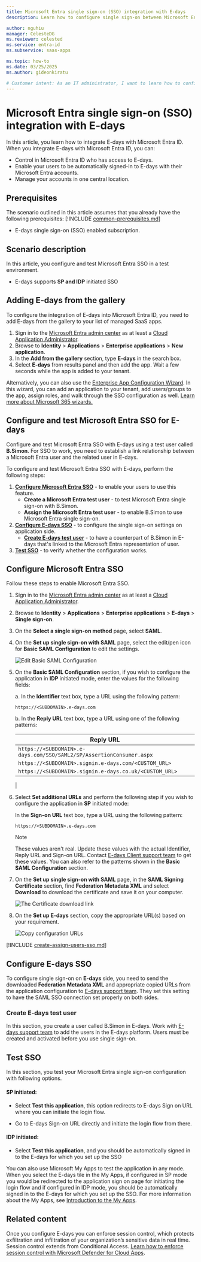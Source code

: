 ```yaml
---
title: Microsoft Entra single sign-on (SSO) integration with E-days
description: Learn how to configure single sign-on between Microsoft Entra ID and E-days.

author: nguhiu
manager: CelesteDG
ms.reviewer: celested
ms.service: entra-id
ms.subservice: saas-apps

ms.topic: how-to
ms.date: 03/25/2025
ms.author: gideonkiratu

# Customer intent: As an IT administrator, I want to learn how to configure single sign-on between Microsoft Entra ID and E-days so that I can control who has access to E-days, enable automatic sign-in with Microsoft Entra accounts, and manage my accounts in one central location.
---
```


# Microsoft Entra single sign-on (SSO) integration with E-days

In this article,  you learn how to integrate E-days with Microsoft Entra ID. When you integrate E-days with Microsoft Entra ID, you can:

* Control in Microsoft Entra ID who has access to E-days.
* Enable your users to be automatically signed-in to E-days with their Microsoft Entra accounts.
* Manage your accounts in one central location.


## Prerequisites
The scenario outlined in this article assumes that you already have the following prerequisites:
[!INCLUDE [common-prerequisites.md](~/identity/saas-apps/includes/common-prerequisites.md)]
* E-days single sign-on (SSO) enabled subscription.

## Scenario description

In this article,  you configure and test Microsoft Entra SSO in a test environment.

* E-days supports **SP and IDP** initiated SSO


## Adding E-days from the gallery

To configure the integration of E-days into Microsoft Entra ID, you need to add E-days from the gallery to your list of managed SaaS apps.

1. Sign in to the [Microsoft Entra admin center](https://entra.microsoft.com) as at least a [Cloud Application Administrator](~/identity/role-based-access-control/permissions-reference.md#cloud-application-administrator).
1. Browse to **Identity** > **Applications** > **Enterprise applications** > **New application**.
1. In the **Add from the gallery** section, type **E-days** in the search box.
1. Select **E-days** from results panel and then add the app. Wait a few seconds while the app is added to your tenant.

 Alternatively, you can also use the [Enterprise App Configuration Wizard](https://portal.office.com/AdminPortal/home?Q=Docs#/azureadappintegration). In this wizard, you can add an application to your tenant, add users/groups to the app, assign roles, and walk through the SSO configuration as well. [Learn more about Microsoft 365 wizards.](/microsoft-365/admin/misc/azure-ad-setup-guides)


<a name='configure-and-test-azure-ad-sso-for-e-days'></a>

## Configure and test Microsoft Entra SSO for E-days

Configure and test Microsoft Entra SSO with E-days using a test user called **B.Simon**. For SSO to work, you need to establish a link relationship between a Microsoft Entra user and the related user in E-days.

To configure and test Microsoft Entra SSO with E-days, perform the following steps:

1. **[Configure Microsoft Entra SSO](#configure-azure-ad-sso)** - to enable your users to use this feature.
    * **Create a Microsoft Entra test user** - to test Microsoft Entra single sign-on with B.Simon.
    * **Assign the Microsoft Entra test user** - to enable B.Simon to use Microsoft Entra single sign-on.
1. **[Configure E-days SSO](#configure-e-days-sso)** - to configure the single sign-on settings on application side.
    * **[Create E-days test user](#create-e-days-test-user)** - to have a counterpart of B.Simon in E-days that's linked to the Microsoft Entra representation of user.
1. **[Test SSO](#test-sso)** - to verify whether the configuration works.

<a name='configure-azure-ad-sso'></a>

## Configure Microsoft Entra SSO

Follow these steps to enable Microsoft Entra SSO.

1. Sign in to the [Microsoft Entra admin center](https://entra.microsoft.com) as at least a [Cloud Application Administrator](~/identity/role-based-access-control/permissions-reference.md#cloud-application-administrator).
1. Browse to **Identity** > **Applications** > **Enterprise applications** > **E-days** > **Single sign-on**.
1. On the **Select a single sign-on method** page, select **SAML**.
1. On the **Set up single sign-on with SAML** page, select the edit/pen icon for **Basic SAML Configuration** to edit the settings.

   ![Edit Basic SAML Configuration](common/edit-urls.png)

1. On the **Basic SAML Configuration** section, if you wish to configure the application in **IDP** initiated mode, enter the values for the following fields:

    a. In the **Identifier** text box, type a URL using the following pattern:

    `https://<SUBDOMAIN>.e-days.com`

    b. In the **Reply URL** text box, type a URL using one of the following patterns:

    | Reply URL |
    |-------------|
    | `https://<SUBDOMAIN>.e-days.com/SSO/SAML2/SP/AssertionConsumer.aspx` |
    | `https://<SUBDOMAIN>.signin.e-days.com/<CUSTOM_URL>` |
    | `https://<SUBDOMAIN>.signin.e-days.co.uk/<CUSTOM_URL>` |
    |


1. Select **Set additional URLs** and perform the following step if you wish to configure the application in **SP** initiated mode:

    In the **Sign-on URL** text box, type a URL using the following pattern:

    `https://<SUBDOMAIN>.e-days.com`

	> [!NOTE]
	> These values aren't real. Update these values with the actual Identifier, Reply URL and Sign-on URL. Contact [E-days Client support team](https://support.e-days.com) to get these values. You can also refer to the patterns shown in the **Basic SAML Configuration** section.

1. On the **Set up single sign-on with SAML** page, in the **SAML Signing Certificate** section,  find **Federation Metadata XML** and select **Download** to download the certificate and save it on your computer.

	![The Certificate download link](common/metadataxml.png)

1. On the **Set up E-days** section, copy the appropriate URL(s) based on your requirement.

	![Copy configuration URLs](common/copy-configuration-urls.png)

<a name='create-an-azure-ad-test-user'></a>

[!INCLUDE [create-assign-users-sso.md](~/identity/saas-apps/includes/create-assign-users-sso.md)]

## Configure E-days SSO

To configure single sign-on on **E-days** side, you need to send the downloaded **Federation Metadata XML** and appropriate copied URLs from the application configuration to [E-days support team](https://support.e-days.com). They set this setting to have the SAML SSO connection set properly on both sides.

### Create E-days test user

In this section, you create a user called B.Simon in E-days. Work with [E-days support team](https://support.e-days.com) to add the users in the E-days platform. Users must be created and activated before you use single sign-on.

## Test SSO 

In this section, you test your Microsoft Entra single sign-on configuration with following options. 

#### SP initiated:

* Select **Test this application**, this option redirects to E-days Sign on URL where you can initiate the login flow.  

* Go to E-days Sign-on URL directly and initiate the login flow from there.

#### IDP initiated:

* Select **Test this application**, and you should be automatically signed in to the E-days for which you set up the SSO 

You can also use Microsoft My Apps to test the application in any mode. When you select the E-days tile in the My Apps, if configured in SP mode you would be redirected to the application sign on page for initiating the login flow and if configured in IDP mode, you should be automatically signed in to the E-days for which you set up the SSO. For more information about the My Apps, see [Introduction to the My Apps](https://support.microsoft.com/account-billing/sign-in-and-start-apps-from-the-my-apps-portal-2f3b1bae-0e5a-4a86-a33e-876fbd2a4510).


## Related content

Once you configure E-days you can enforce session control, which protects exfiltration and infiltration of your organization’s sensitive data in real time. Session control extends from Conditional Access. [Learn how to enforce session control with Microsoft Defender for Cloud Apps](/cloud-app-security/proxy-deployment-any-app).
